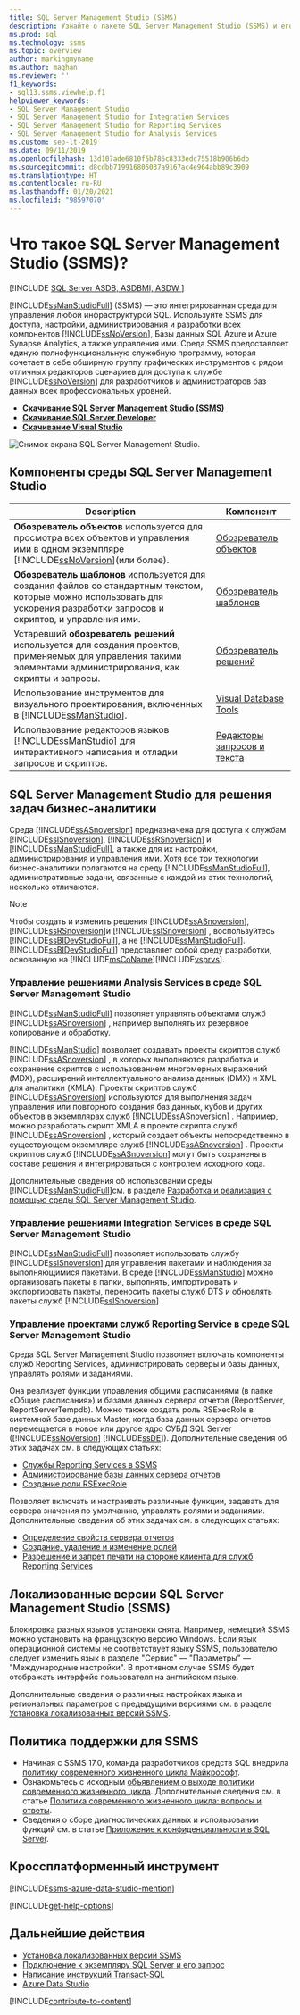 ```yaml
---
title: SQL Server Management Studio (SSMS)
description: Узнайте о пакете SQL Server Management Studio (SSMS) и его возможностях, в том числе об управлении решениями Analysis Services.
ms.prod: sql
ms.technology: ssms
ms.topic: overview
author: markingmyname
ms.author: maghan
ms.reviewer: ''
f1_keywords:
- sql13.ssms.viewhelp.f1
helpviewer_keywords:
- SQL Server Management Studio
- SQL Server Management Studio for Integration Services
- SQL Server Management Studio for Reporting Services
- SQL Server Management Studio for Analysis Services
ms.custom: seo-lt-2019
ms.date: 09/11/2019
ms.openlocfilehash: 13d107ade6810f5b786c8333edc75518b906b6db
ms.sourcegitcommit: d8cdbb719916805037a9167ac4e964abb89c3909
ms.translationtype: HT
ms.contentlocale: ru-RU
ms.lasthandoff: 01/20/2021
ms.locfileid: "98597070"
---
```

# <a name="what-is-sql-server-management-studio-ssms"></a>Что такое SQL Server Management Studio (SSMS)?

[!INCLUDE [SQL Server ASDB, ASDBMI, ASDW ](../includes/applies-to-version/sql-asdb-asdbmi-asa.md)]

[!INCLUDE[ssManStudioFull](../includes/ssmanstudiofull-md.md)] (SSMS) — это интегрированная среда для управления любой инфраструктурой SQL. Используйте SSMS для доступа, настройки, администрирования и разработки всех компонентов [!INCLUDE[ssNoVersion](../includes/ssnoversion-md.md)], Базы данных SQL Azure и Azure Synapse Analytics, а также управления ими. Среда SSMS предоставляет единую полнофункциональную служебную программу, которая сочетает в себе обширную группу графических инструментов с рядом отличных редакторов сценариев для доступа к службе [!INCLUDE[ssNoVersion](../includes/ssnoversion-md.md)] для разработчиков и администраторов баз данных всех профессиональных уровней.

- [**Скачивание SQL Server Management Studio (SSMS)**](download-sql-server-management-studio-ssms.md)
- [**Скачивание SQL Server Developer**](https://my.visualstudio.com/Downloads?q=SQL%20Server%20Developer)
- [**Скачивание Visual Studio**](https://www.visualstudio.com/downloads/)

![Снимок экрана SQL Server Management Studio.](media/sql-server-management-studio-ssms/ssms.png)

## <a name="sql-server-management-studio-components"></a>Компоненты среды SQL Server Management Studio  
  
|Description|Компонент|  
|---------------|---------|  
|**Обозреватель объектов** используется для просмотра всех объектов и управления ими в одном экземпляре [!INCLUDE[ssNoVersion](../includes/ssnoversion-md.md)](или более).|[Обозреватель объектов](../ssms/object/object-explorer.md)|  
|**Обозреватель шаблонов** используется для создания файлов со стандартным текстом, которые можно использовать для ускорения разработки запросов и скриптов, и управления ими.|[Обозреватель шаблонов](../ssms/template/template-explorer.md)|  
|Устаревший **обозреватель решений** используется для создания проектов, применяемых для управления такими элементами администрирования, как скрипты и запросы.|[Обозреватель решений](../ssms/solution/solution-explorer.md)|  
|Использование инструментов для визуального проектирования, включенных в [!INCLUDE[ssManStudio](../includes/ssmanstudio-md.md)].|[Visual Database Tools](../ssms/visual-db-tools/visual-database-tools.md)|  
|Использование редакторов языков [!INCLUDE[ssManStudio](../includes/ssmanstudio-md.md)] для интерактивного написания и отладки запросов и скриптов.|[Редакторы запросов и текста](./f1-help/database-engine-query-editor-sql-server-management-studio.md)

## <a name="sql-server-management-studio-for-business-intelligence"></a>SQL Server Management Studio для решения задач бизнес-аналитики

Среда [!INCLUDE[ssASnoversion](../includes/ssasnoversion_md.md)] предназначена для доступа к службам [!INCLUDE[ssISnoversion](../includes/ssisnoversion-md.md)], [!INCLUDE[ssRSnoversion](../includes/ssrsnoversion-md.md)] и [!INCLUDE[ssManStudioFull](../includes/ssmanstudiofull-md.md)], а также для их настройки, администрирования и управления ими. Хотя все три технологии бизнес-аналитики полагаются на среду [!INCLUDE[ssManStudioFull](../includes/ssmanstudiofull-md.md)], административные задачи, связанные с каждой из этих технологий, несколько отличаются.

> [!NOTE]
> Чтобы создать и изменить решения [!INCLUDE[ssASnoversion](../includes/ssasnoversion_md.md)], [!INCLUDE[ssRSnoversion](../includes/ssrsnoversion-md.md)]и [!INCLUDE[ssISnoversion](../includes/ssisnoversion-md.md)] , воспользуйтесь [!INCLUDE[ssBIDevStudioFull](../includes/ssbidevstudiofull_md.md)], а не [!INCLUDE[ssManStudioFull](../includes/ssmanstudiofull-md.md)]. [!INCLUDE[ssBIDevStudioFull](../includes/ssbidevstudiofull_md.md)] представляет собой среду разработки, основанную на [!INCLUDE[msCoName](../includes/msconame_md.md)][!INCLUDE[vsprvs](../includes/vsprvs-md.md)].

### <a name="managing-analysis-services-solutions-using-sql-server-management-studio"></a>Управление решениями Analysis Services в среде SQL Server Management Studio

[!INCLUDE[ssManStudioFull](../includes/ssmanstudiofull-md.md)] позволяет управлять объектами служб [!INCLUDE[ssASnoversion](../includes/ssasnoversion_md.md)] , например выполнять их резервное копирование и обработку.

[!INCLUDE[ssManStudio](../includes/ssmanstudio-md.md)] позволяет создавать проекты скриптов служб [!INCLUDE[ssASnoversion](../includes/ssasnoversion_md.md)] , в которых выполняются разработка и сохранение скриптов с использованием многомерных выражений (MDX), расширений интеллектуального анализа данных (DMX) и XML для аналитики (XMLA). Проекты скриптов служб [!INCLUDE[ssASnoversion](../includes/ssasnoversion_md.md)] используются для выполнения задач управления или повторного создания баз данных, кубов и других объектов в экземплярах служб [!INCLUDE[ssASnoversion](../includes/ssasnoversion_md.md)] . Например, можно разработать скрипт XMLA в проекте скрипта служб [!INCLUDE[ssASnoversion](../includes/ssasnoversion_md.md)] , который создает объекты непосредственно в существующем экземпляре служб [!INCLUDE[ssASnoversion](../includes/ssasnoversion_md.md)] . Проекты скриптов служб [!INCLUDE[ssASnoversion](../includes/ssasnoversion_md.md)] могут быть сохранены в составе решения и интегрироваться с контролем исходного кода.
  
Дополнительные сведения об использовании среды [!INCLUDE[ssManStudioFull](../includes/ssmanstudiofull-md.md)]см. в разделе [Разработка и реализация с помощью среды SQL Server Management Studio](/analysis-services/instances/analysis-services-scripts-project-in-sql-server-management-studio).
  
### <a name="managing-integration-services-solutions-using-sql-server-management-studio"></a>Управление решениями Integration Services в среде SQL Server Management Studio

[!INCLUDE[ssManStudioFull](../includes/ssmanstudiofull-md.md)] позволяет использовать службу [!INCLUDE[ssISnoversion](../includes/ssisnoversion-md.md)] для управления пакетами и наблюдения за выполняющимися пакетами. В среде [!INCLUDE[ssManStudio](../includes/ssmanstudio-md.md)] можно организовать пакеты в папки, выполнять, импортировать и экспортировать пакеты, переносить пакеты служб DTS и обновлять пакеты служб [!INCLUDE[ssISnoversion](../includes/ssisnoversion-md.md)] .

### <a name="managing-reporting-services-projects-using-sql-server-management-studio"></a>Управление проектами служб Reporting Service в среде SQL Server Management Studio

Среда SQL Server Management Studio позволяет включать компоненты служб Reporting Services, администрировать серверы и базы данных, управлять ролями и заданиями.

Она реализует функции управления общими расписаниями (в папке «Общие расписания») и базами данных сервера отчетов (ReportServer, ReportServerTempdb). Можно также создать роль RSExecRole в системной базе данных Master, когда база данных сервера отчетов перемещается в новое или другое ядро СУБД SQL Server ([!INCLUDE[ssNoVersion](../includes/ssnoversion-md.md)] [!INCLUDE[ssDE](../includes/ssde_md.md)]). Дополнительные сведения об этих задачах см. в следующих статьях:  

- [Службы Reporting Services в SSMS](../reporting-services/tools/reporting-services-in-sql-server-management-studio-ssrs.md)
- [Администрирование базы данных сервера отчетов](../reporting-services/report-server/administer-a-report-server-database-ssrs-native-mode.md)
- [Создание роли RSExecRole](../reporting-services/security/create-the-rsexecrole.md)

Позволяет включать и настраивать различные функции, задавать для сервера значения по умолчанию, управлять ролями и заданиями. Дополнительные сведения об этих задачах см. в следующих статьях:

- [Определение свойств сервера отчетов](../reporting-services/tools/set-report-server-properties-management-studio.md)
- [Создание, удаление и изменение ролей](../reporting-services/security/role-definitions-create-delete-or-modify.md)
- [Разрешение и запрет печати на стороне клиента для служб Reporting Services](../reporting-services/report-server/enable-and-disable-client-side-printing-for-reporting-services.md)

## <a name="non-english-language-versions-of-sql-server-management-studio-ssms"></a>Локализованные версии SQL Server Management Studio (SSMS)

Блокировка разных языков установки снята. Например, немецкий SSMS можно установить на французскую версию Windows. Если язык операционной системы не соответствует языку SSMS, пользователю следует изменить язык в разделе "Сервис" — "Параметры" — "Международные настройки". В противном случае SSMS будет отображать интерфейс пользователя на английском языке.

Дополнительные сведения о различных настройках языка и региональных параметров с предыдущими версиями см. в разделе [Установка локализованных версий SSMS](install-other-languages.md).

## <a name="support-policy-for-ssms"></a>Политика поддержки для SSMS

- Начиная с SSMS 17.0, команда разработчиков средств SQL внедрила [политику современного жизненного цикла Майкрософт](https://support.microsoft.com/help/30881/modern-lifecycle-policy).
- Ознакомьтесь с исходным [объявлением о выходе политики современного жизненного цикла](https://support.microsoft.com/help/447912/announcing-microsoft-modern-lifecycle-policy). Дополнительные сведения см. в статье [Политика современного жизненного цикла: вопросы и ответы](https://support.microsoft.com/help/30882/modern-lifecycle-policy-faq).
- Сведения о сборе диагностических данных и использовании функций см. в статье [Приложение к конфиденциальности в SQL Server](../sql-server/sql-server-privacy.md).

## <a name="cross-platform-tool"></a>Кроссплатформенный инструмент

[!INCLUDE[ssms-azure-data-studio-mention](../includes/ssms-azure-data-studio-mention.md)]

[!INCLUDE[get-help-options](../includes/paragraph-content/get-help-options.md)]

## <a name="next-steps"></a>Дальнейшие действия

- [Установка локализованных версий SSMS](install-other-languages.md)
- [Подключение к экземпляру SQL Server и его запрос](./quickstarts/ssms-connect-query-sql-server.md)
- [Написание инструкций Transact-SQL](../t-sql/tutorial-writing-transact-sql-statements.md)
- [Azure Data Studio](../azure-data-studio/what-is-azure-data-studio.md)

[!INCLUDE[contribute-to-content](../includes/paragraph-content/contribute-to-content.md)]